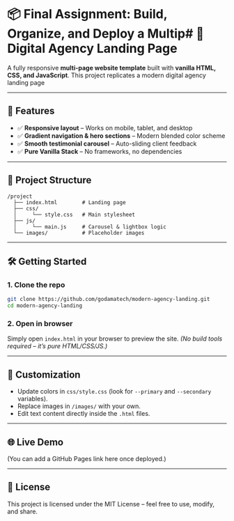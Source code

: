 # 📦 Final Assignment: Build, Organize, and Deploy a Multip# 🚀 Digital Agency Landing Page

A fully responsive **multi-page website template** built with **vanilla HTML, CSS, and JavaScript**.
This project replicates a modern digital agency landing page

---

## 📂 Features

* ✅ **Responsive layout** – Works on mobile, tablet, and desktop
* ✅ **Gradient navigation & hero sections** – Modern blended color scheme
* ✅ **Smooth testimonial carousel** – Auto-sliding client feedback
* ✅ **Pure Vanilla Stack** – No frameworks, no dependencies

---

## 📁 Project Structure

```
/project
  ├── index.html        # Landing page
  ├── css/
  │     └── style.css   # Main stylesheet
  ├── js/
  │     └── main.js     # Carousel & lightbox logic
  └── images/           # Placeholder images
```

---

## 🛠️ Getting Started

### 1. Clone the repo

```bash
git clone https://github.com/godamatech/modern-agency-landing.git
cd modern-agency-landing
```

### 2. Open in browser

Simply open `index.html` in your browser to preview the site.
*(No build tools required – it’s pure HTML/CSS/JS.)*

---

## 🎨 Customization

* Update colors in `css/style.css` (look for `--primary` and `--secondary` variables).
* Replace images in `/images/` with your own.
* Edit text content directly inside the `.html` files.
---

## 🌐 Live Demo

(You can add a GitHub Pages link here once deployed.)

---

## 📜 License

This project is licensed under the MIT License – feel free to use, modify, and share.
